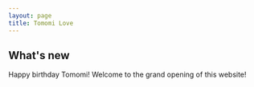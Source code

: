 ```yaml
---
layout: page
title: Tomomi Love
---
```


## What's new

Happy birthday Tomomi! Welcome to the grand opening of this website!
